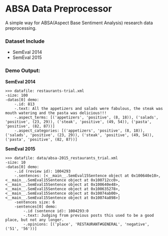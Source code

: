 # ABSA Data Preprocessor

A simple way for ABSA(Aspect Base Sentiment Analysis) research data preprocessing.

### Dataset Include

* SemEval 2014
* SemEval 2015

### Demo Output:

**SemEval 2014**
```text
>>> datafile: restaurants-trial.xml
-size: 100
-datas[0] demo:
	-.id: 813
	-.text: All the appetizers and salads were fabulous, the steak was mouth watering and the pasta was delicious!!!
	-.aspect_terms: [('appetizers', 'positive', (8, 18)), ('salads', 'positive', (23, 29)), ('steak', 'positive', (49, 54)), ('pasta', 'positive', (82, 87))]
	-.aspect_categories: [('appetizers', 'positive', (8, 18)), ('salads', 'positive', (23, 29)), ('steak', 'positive', (49, 54)), ('pasta', 'positive', (82, 87))]
```

**SemEval 2015**
```text
>>> datafile: data/absa-2015_restaurants_trial.xml
-size: 10
-datas[0] demo:
	-.id (review id): 1004293
	-.sentences: [<__main__.SemEval15Sentence object at 0x100640e10>, <__main__.SemEval15Sentence object at 0x100712cc0>, <__main__.SemEval15Sentence object at 0x100640e48>, <__main__.SemEval15Sentence object at 0x100635278>, <__main__.SemEval15Sentence object at 0x10074ab00>, <__main__.SemEval15Sentence object at 0x10074a898>]
	-sentences size: 6
	-sentences[0] demo:
		-.id (sentence id): 1004293:0
		-.text: Judging from previous posts this used to be a good place, but not any longer.
		-.opinions: [('place', 'RESTAURANT#GENERAL', 'negative', ('51', '56'))]
```
